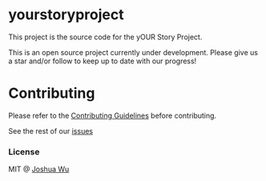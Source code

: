 # yourstoryproject
This project is the source code for the yOUR Story Project.

This is an open source project currently under development. Please give us a star and/or follow to keep up to date with our progress!


# Contributing
Please refer to the [Contributing Guidelines](./CONTRIBUTING.md) before contributing.

See the rest of our [issues](https://github.com/jwu910/yourstoryproject/issues)


### License
MIT @ [Joshua Wu](https://www.npmjs.com/~jwu910)
